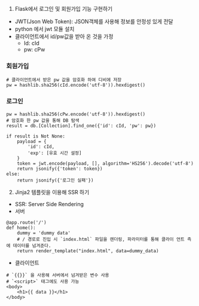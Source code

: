 1. Flask에서 로그인 및 회원가입 기능 구현하기
- JWT(Json Web Token): JSON객체를 사용해 정보를 안정성 있게 전달
- python 에서 jwt 모듈 설치
- 클라이언트에서 id/pw값을 받아 온 것을 가정
  - Id: cId
  - pw: cPw

### 회원가입
```
# 클라이언트에서 받은 pw 값을 암호화 하여 디비에 저장
pw = hashlib.sha256(cId.encode('utf-8')).hexdigest()
```

### 로그인
```
pw = hashlib.sha256(cPw.encode('utf-8')).hexdigest()
# 암호화 한 pw 값을 통해 DB 탐색
result = db.[Collection].find_one({'id': cId, 'pw': pw})

if result is Not None:
    payload = {
        'id': cId,
        'exp': [유효 시간 설정]
    }
    token = jwt.encode(payload, [], algorithm='HS256').decode('utf-8')
    return jsonify({'token': token})
else:
    return jsonify({'로그인 실패'})
```

2. Jinja2 템플릿을 이용해 SSR 하기
- SSR: Server Side Rendering
- 서버
```
@app.route('/')
def home():
    dummy = 'dummy data'
    # / 경로로 진입 시 `index.html` 파일을 렌더링, 파라미터를 통해 클라이 언트 측에 데이터를 넘겨준다.
    return render_template("index.html", data=dummy_data)
```

- 클라이언트
```
# `{{}}` 을 사용해 서버에서 넘겨받은 변수 사용
# `<script>` 태그에도 사용 가능
<body>
    <h1>{{ data }}</h1>
</body>
```